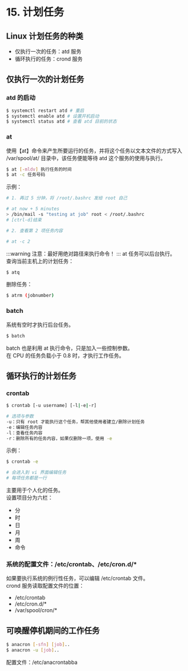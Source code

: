 # 15. 计划任务

## Linux 计划任务的种类

- 仅执行一次的任务：atd 服务
- 循环执行的任务：crond 服务

## 仅执行一次的计划任务

### atd 的启动

```bash
$ systemctl restart atd # 重启
$ systemctl enable atd # 设置开机启动
$ systemctl status atd # 查看 atd 目前的状态
```

### at

使用【at】命令来产生所要运行的任务，并将这个任务以文本文件的方式写入 /var/spool/at/ 目录中，该任务便能等待 atd 这个服务的使用与执行。

```bash
$ at [-mldv] 执行任务的时间
$ at -c 任务号码
```

示例：

```bash
# 1. 再过 5 分钟，将 /root/.bashrc 发给 root 自己

# at now + 5 minutes
> /bin/mail -s "testing at job" root < /root/.bashrc
# [ctrl-d]结束
```

```bash
# 2. 查看第 2 项任务内容

# at -c 2
```

:::warning
注意：最好用绝对路径来执行命令！
:::
at 任务可以后台执行。<br />查询当前主机上的计划任务：

```bash
$ atq
```

删除任务：

```bash
$ atrm (jobnumber)
```

### batch

系统有空时才执行后台任务。

```bash
$ batch
```

batch 也是利用 at 执行命令，只是加入一些控制参数。<br />在 CPU 的任务负载小于 0.8 时，才执行工作任务。

## 循环执行的计划任务

### crontab

```bash
$ crontab [-u username] [-l|-e|-r]

# 选项与参数
-u：只有 root 才能执行这个任务，帮其他使用者建立/删除计划任务
-e：编辑任务内容
-l：查看任务内容
-r：删除所有的任务内容，如果仅删除一项，使用 -e
```

示例：

```bash
$ crontab -e

# 会进入到 vi 界面编辑任务
# 每项任务都是一行
```

主要用于个人化的任务。<br />设置项目分为六栏：

- 分
- 时
- 日
- 月
- 周
- 命令

### 系统的配置文件：/etc/crontab、/etc/cron.d/\*

如果要执行系统的例行性任务，可以编辑 /etc/crontab 文件。<br />crond 服务读取配置文件的位置：

- /etc/crontab
- /etc/cron.d/\*
- /var/spool/cron/\*

## 可唤醒停机期间的工作任务

```bash
$ anacron [-sfn] [job]..
$ anacron -u [job]..
```

配置文件：/etc/anacrontabba
